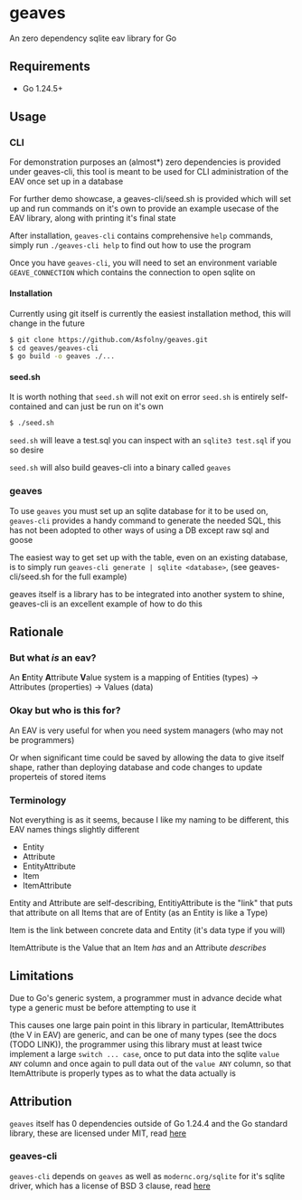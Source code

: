 # geaves
An zero dependency sqlite eav library for Go

## Requirements
- Go 1.24.5+

## Usage
### CLI
For demonstration purposes an (almost*) zero dependencies is provided under geaves-cli, this tool is meant to be used for 
CLI administration of the EAV once set up in a database

For further demo showcase, a geaves-cli/seed.sh is provided which will set up and run commands on it's own to provide an example usecase of 
the EAV library, along with printing it's final state

After installation, `geaves-cli` contains comprehensive `help` commands, simply run `./geaves-cli help` to find out how to use the program

Once you have `geaves-cli`, you will need to set an environment variable `GEAVE_CONNECTION` which contains the connection to open sqlite on

#### Installation
Currently using git itself is currently the easiest installation method, this will change in the future
```bash
$ git clone https://github.com/Asfolny/geaves.git
$ cd geaves/geaves-cli
$ go build -o geaves ./...
```

#### seed.sh
It is worth nothing that `seed.sh` will not exit on error
`seed.sh` is entirely self-contained and can just be run on it's own
```bash
$ ./seed.sh
```

`seed.sh` will leave a test.sql you can inspect with an `sqlite3 test.sql` if you so desire

`seed.sh` will also build geaves-cli into a binary called `geaves`

### geaves
To use `geaves` you must set up an sqlite database for it to be used on,
`geaves-cli` provides a handy command to generate the needed SQL, this has not been adopted to other ways of using a DB except raw sql and goose

The easiest way to get set up with the table, even on an existing database, is to simply run `geaves-cli generate | sqlite <database>`, (see geaves-cli/seed.sh for the full example)

geaves itself is a library has to be integrated into another system to shine, geaves-cli is an excellent example of how to do this

## Rationale
### But what _is_ an eav?

An **E**ntity **A**ttribute **V**alue system is a mapping of Entities (types) -> Attributes (properties) -> Values (data)

### Okay but who is this for?
An EAV is very useful for when you need system managers (who may not be programmers)

Or when significant time could be saved by allowing the data to give itself shape, rather than deploying database and code changes 
to update properteis of stored items

### Terminology
Not everything is as it seems, because I like my naming to be different, this EAV names things slightly different
- Entity
- Attribute
- EntityAttribute
- Item
- ItemAttribute

Entity and Attribute are self-describing, EntitiyAttribute is the "link" that puts that attribute on all Items that are of Entity (as an Entity is like a Type)

Item is the link between concrete data and Entity (it's data type if you will)

ItemAttribute is the Value that an Item _has_ and an Attribute _describes_

## Limitations
Due to Go's generic system, a programmer must in advance decide what type a generic must be before attempting to use it

This causes one large pain point in this library in particular, ItemAttributes (the V in EAV) are generic, 
and can be one of many types (see the docs (TODO LINK)), the programmer using this library must at least twice implement a large `switch ... case`, 
once to put data into the sqlite `value ANY` column and once again to pull data out of the `value ANY` column, 
so that ItemAttribute is properly types as to what the data actually is

## Attribution
`geaves` itself has 0 dependencies outside of Go 1.24.4 and the Go standard library, these are licensed under MIT, read [here](https://go.dev/LICENSE)

### geaves-cli
`geaves-cli` depends on `geaves` as well as `modernc.org/sqlite` for it's sqlite driver, which has a license of BSD 3 clause, read [here](https://gitlab.com/cznic/sqlite/-/blob/master/LICENS)
